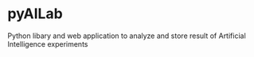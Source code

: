 # pyAILab
Python libary and web application to analyze and store result of Artificial Intelligence experiments
